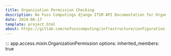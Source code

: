 ```yaml
---
title: Organization Permission Checking
description: No Fuss Computings django ITSM API Documentation for Organization Permission Checking
date: 2024-06-17
template: project.html
about: https://gitlab.com/nofusscomputing/infrastructure/configuration-management/django_app
---
```


::: app.access.mixin.OrganizationPermission
    options:
        inherited_members: true
